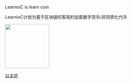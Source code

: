 LearnioC is learn coin

LearnioC计划为基于区块链的客观的加密数字货币/非同质化代币

<a href="#">
  <img width="145" height="145" src="mDrivEngine/learnioc.png" >
</a>

[以太坊](https://ethereum.org/zh/)



